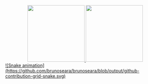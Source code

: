 <div align="center">
  <a href="https://github.com/rafaballerini">
  <img height="180em" src="https://github-readme-stats.vercel.app/api?username=brunoseara&show_icons=true&theme=dracula&include_all_commits=true&count_private=true"/>
  <img height="180em" src="https://github-readme-stats.vercel.app/api/top-langs/?username=brunoseara&layout=compact&langs_count=7&theme=dracula"/>
</div>
![Snake animation](https://github.com/brunoseara/brunoseara/blob/output/github-contribution-grid-snake.svg)
